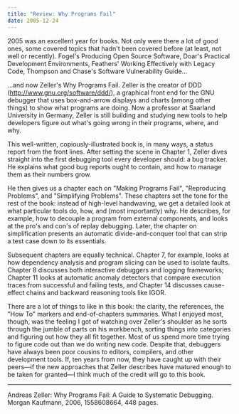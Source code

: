 ```yaml
---
title: "Review: Why Programs Fail"
date: 2005-12-24
---
```

2005 was an excellent year for books.  Not only were there a lot of good ones, some covered topics that hadn't been covered before (at least, not well or recently). Fogel's Producing Open Source Software, Doar's Practical Development Environments, Feathers' Working Effectively with Legacy Code, Thompson and Chase's Software Vulnerability Guide…

…and now Zeller's Why Programs Fail.  Zeller is the creator of DDD (http://www.gnu.org/software/ddd/), a graphical front end for the GNU debugger that uses box-and-arrow displays and charts (among other things) to show what programs are doing.  Now a professor at Saarland University in Germany, Zeller is still building and studying new tools to help developers figure out what's going wrong in their programs, where, and why.

This well-written, copiously-illustrated book is, in many ways, a status report from the front lines.  After setting the scene in Chapter 1, Zeller dives straight into the first debugging tool every developer should: a bug tracker.  He explains what good bug reports ought to contain, and how to manage them as their numbers grow.

He then gives us a chapter each on "Making Programs Fail", "Reproducing Problems", and "Simplifying Problems".  These chapters set the tone for the rest of the book: instead of high-level handwaving, we get a detailed look at what particular tools do, how, and (most importantly) why.  He describes, for example, how to decouple a program from external components, and looks at the pro's and con's of replay debugging.  Later, the chapter on simplification presents an automatic divide-and-conquer tool that can strip a test case down to its essentials.

Subsequent chapters are equally technical.  Chapter 7, for example, looks at how dependency analysis and program slicing can be used to isolate faults.  Chapter 8 discusses both interactive debuggers and logging frameworks; Chapter 11 looks at automatic anomaly detectors that compare execution traces from successful and failing tests, and Chapter 14 discusses cause-effect chains and backward reasoning tools like IGOR.

There are a lot of things to like in this book: the clarity, the references, the "How To" markers and end-of-chapters summaries.  What I enjoyed most, though, was the feeling I got of watching over Zeller's shoulder as he sorts through the jumble of parts on his workbench, sorting things into categories and figuring out how they all fit together.  Most of us spend more time trying to figure code out than we do writing new code.  Despite that, debuggers have always been poor cousins to editors, compilers, and other development tools. If, ten years from now, they have caught up with their peers—if the new approaches that Zeller describes have matured enough to be taken for granted—I think much of the credit will go to this book.

<hr />Andreas Zeller: Why Programs Fail: A Guide to Systematic Debugging.  Morgan Kaufmann, 2006, 1558608664, 448 pages.
